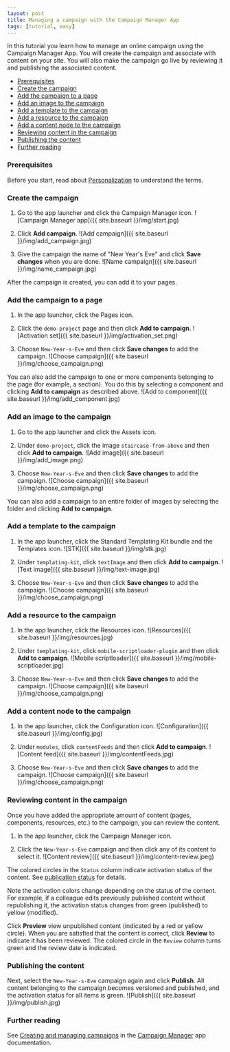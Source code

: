 ```yaml
---
layout: post
title: Managing a campaign with the Campaign Manager App
tags: [tutorial, easy]
---
```


In this tutorial you learn how to manage an online campaign using the Campaign Manager App. You will create the campaign and associate with content on your site. You will also make the campaign go live by reviewing it and publishing the associated content.

- [Prerequisites](#prerequisites)
- [Create the campaign](#create)
- [Add the campaign to a page](#campaign)
- [Add an image to the campaign](#image)
- [Add a template to the campaign](#template)
- [Add a resource to the campaign](#resource)
- [Add a content node to the campaign](#node)
- [Reviewing content in the campaign](#review)
- [Publishing the content](#publish)
- [Further reading](#reading)

### Prerequisites<a name="prerequisites"></a>

Before you start, read about [Personalization](https://documentation.magnolia-cms.com/display/DOCS/Personalization) to understand the terms.

### Create the campaign<a name="create"></a>

1. Go to the app launcher and click the Campaign Manager icon.
![Campaign Manager app]({{ site.baseurl }}/img/start.jpg)

2. Click **Add campaign**.
![Add campaign]({{ site.baseurl }}/img/add_campaign.jpg)<br>

3. Give the campaign the name of "New Year's Eve" and click **Save changes** when you are done.
![Name campaign]({{ site.baseurl }}/img/name_campaign.jpg)

After the campaign is created, you can add it to your pages.

### Add the campaign to a page<a name="add"></a>

1. In the app launcher, click the Pages icon.

2. Click the `demo-project` page and then click **Add to campaign**.
![Activation set]({{ site.baseurl }}/img/activation_set.png)

3. Choose `New-Year-s-Eve` and then click **Save changes** to add the campaign.
![Choose campaign]({{ site.baseurl }}/img/choose_campaign.png)

You can also add the campaign to one or more components belonging to the page (for example, a section). You do this by selecting a component and clicking **Add to campaign** as described above.
![Add to component]({{ site.baseurl }}/img/add_component.jpg)

### Add an image to the campaign<a name="image"></a>

1. Go to the app launcher and click the Assets icon.

2. Under `demo-project`, click the image `staircase-from-above` and then click **Add to campaign**.
![Add image]({{ site.baseurl }}/img/add_image.png)

3. Choose `New-Year-s-Eve` and then click **Save changes** to add the campaign.
![Choose campaign]({{ site.baseurl }}/img/choose_campaign.png)

You can also add a campaign to an entire folder of images by selecting the folder and clicking **Add to campaign**.

### Add a template to the campaign<a name="template"></a>

1. In the app launcher, click the Standard Templating Kit bundle and the Templates icon.
![STK]({{ site.baseurl }}/img/stk.jpg)

2. Under `templating-kit`, click `textImage` and then click **Add to campaign**.
![Text image]({{ site.baseurl }}/img/text-image.jpg)

3. Choose `New-Year-s-Eve` and then click **Save changes** to add the campaign.
![Choose campaign]({{ site.baseurl }}/img/choose_campaign.png)

### Add a resource to the campaign<a name="resource"></a>

1. In the app launcher, click the Resources icon.
![Resources]({{ site.baseurl }}/img/resources.jpg)

2. Under `templating-kit`, click `mobile-scriptloader-plugin` and then click **Add to campaign**.
![Mobile scriptloader]({{ site.baseurl }}/img/mobile-scriptloader.jpg)

3. Choose `New-Year-s-Eve` and then click **Save changes** to add the campaign.
![Choose campaign]({{ site.baseurl }}/img/choose_campaign.png)

### Add a content node to the campaign<a name="node"></a>

1. In the app launcher, click the Configuration icon.
![Configuration]({{ site.baseurl }}/img/config.jpg)

2. Under `modules`, click `contentFeeds` and then click **Add to campaign**.
![Content feed]({{ site.baseurl }}/img/contentFeeds.jpg)

3. Choose `New-Year-s-Eve` and then click **Save changes** to add the campaign.
![Choose campaign]({{ site.baseurl }}/img/choose_campaign.png)

### Reviewing content in the campaign<a name="review"></a>

Once you have added the appropriate amount of content (pages, components, resources, etc.) to the campaign, you can review the content.

1. In the app launcher, click the Campaign Manager icon.

2. Click the `New-Year-s-Eve` campaign and then click any of its content to select it.
![Content review]({{ site.baseurl }}/img/content-review.jpeg)

The colored circles in the `Status` column indicate activation status of the content. See [publication status](https://documentation.magnolia-cms.com/display/DOCS/_Publication+status) for details.

Note the activation colors change depending on the status of the content. For example, if a colleague edits previously published content without republishing it, the activation status changes from green (published) to yellow (modified).

Click **Preview** view unpublished content (indicated by a red or yellow circle). When you are satisfied that the content is correct, click **Review** to indicate it has been reviewed. The colored circle in the `Review` column turns green and the review date is indicated.

### Publishing the content<a name="publish"></a>

Next, select the `New-Year-s-Eve` campaign again and click **Publish**. All content belonging to the campaign becomes versioned and published, and the activation status for all items is green.
![Publish]({{ site.baseurl }}/img/publish.jpg)

### Further reading<a name="reading"></a>

See [Creating and managing campaigns](https://documentation.magnolia-cms.com/login.action?os_destination=%2Fpages%2Fviewpage.action%3FpageId%3D125205787&permissionViolation=true) in the [Campaign Manager](https://documentation.magnolia-cms.com/login.action?os_destination=%2Fpages%2Fviewpage.action%3FpageId%3D125205787&permissionViolation=true) app documentation.


